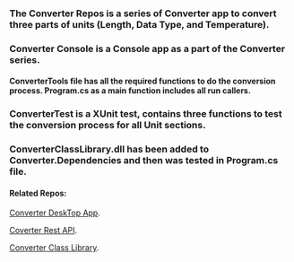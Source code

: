 ### The Converter Repos is a series of Converter app to convert three parts of units (Length, Data Type, and Temperature). 

### Converter Console is a Console app as a part of the Converter series. 
#### ConverterTools file has all the required functions to do the conversion process. Program.cs as a main function includes all run callers.  

### ConverterTest is a XUnit test, contains three functions to test the conversion process for all Unit sections.

### ConverterClassLibrary.dll has been added to Converter.Dependencies and then was tested in Program.cs file.

#### Related Repos: 
[Converter DeskTop App](https://github.com/YoussefAlsoufi/Converter_Desktop_App).

[Coverter Rest API](https://github.com/YoussefAlsoufi/Converter_rest).

[Converter Class Library](https://github.com/YoussefAlsoufi/ConverterClassLibrary).

